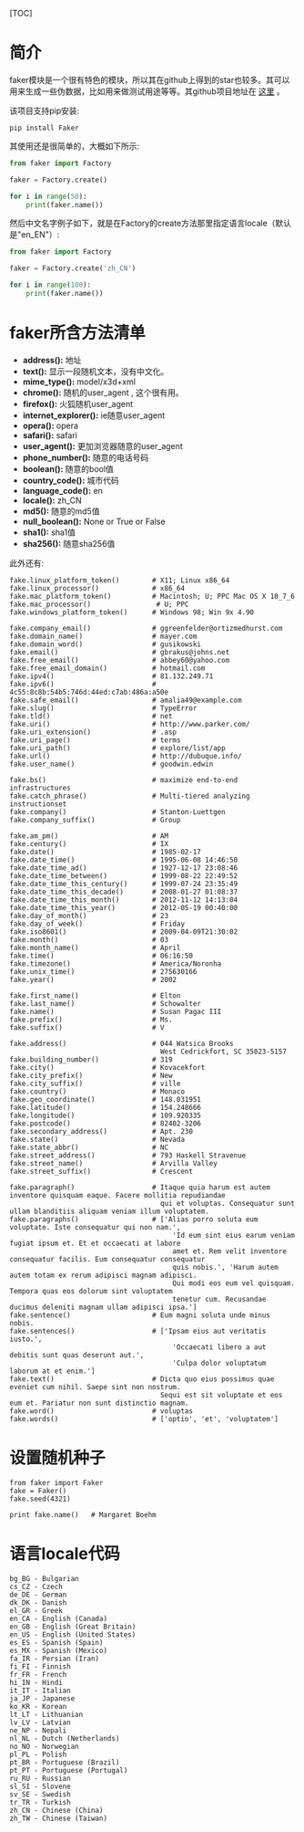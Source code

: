 



[TOC]


# 简介

faker模块是一个很有特色的模块，所以其在github上得到的star也较多。其可以用来生成一些伪数据，比如用来做测试用途等等。其github项目地址在 [这里](https://github.com/joke2k/faker) 。

该项目支持pip安装:

    pip install Faker

其使用还是很简单的，大概如下所示:

```python
from faker import Factory

faker = Factory.create()

for i in range(50):
    print(faker.name())
```

然后中文名字例子如下，就是在Factory的create方法那里指定语言locale（默认是"en\_EN"）:

```python
from faker import Factory

faker = Factory.create('zh_CN')

for i in range(100):
    print(faker.name())
```

# faker所含方法清单

-   **address():** 地址
-   **text():** 显示一段随机文本，没有中文化。
-   **mime\_type():** model/x3d+xml
-   **chrome():** 随机的user\_agent , 这个很有用。
-   **firefox():** 火狐随机user\_agent
-   **internet\_explorer():** ie随意user\_agent
-   **opera():** opera
-   **safari():** safari
-   **user\_agent():** 更加浏览器随意的user\_agent
-   **phone\_number():** 随意的电话号码
-   **boolean():** 随意的bool值
-   **country\_code():** 城市代码
-   **language\_code():** en
-   **locale():** zh\_CN
-   **md5():** 随意的md5值
-   **null\_boolean():** None or True or False
-   **sha1():** sha1值
-   **sha256():** 随意sha256值

此外还有:

    fake.linux_platform_token()        # X11; Linux x86_64
    fake.linux_processor()             # x86_64
    fake.mac_platform_token()          # Macintosh; U; PPC Mac OS X 10_7_6
    fake.mac_processor()                # U; PPC
    fake.windows_platform_token()      # Windows 98; Win 9x 4.90
    
    fake.company_email()               # ggreenfelder@ortizmedhurst.com
    fake.domain_name()                 # mayer.com
    fake.domain_word()                 # gusikowski
    fake.email()                       # gbrakus@johns.net
    fake.free_email()                  # abbey60@yahoo.com
    fake.free_email_domain()           # hotmail.com
    fake.ipv4()                        # 81.132.249.71
    fake.ipv6()                        # 4c55:8c8b:54b5:746d:44ed:c7ab:486a:a50e
    fake.safe_email()                  # amalia49@example.com
    fake.slug()                        # TypeError
    fake.tld()                         # net
    fake.uri()                         # http://www.parker.com/
    fake.uri_extension()               # .asp
    fake.uri_page()                    # terms
    fake.uri_path()                    # explore/list/app
    fake.url()                         # http://dubuque.info/
    fake.user_name()                   # goodwin.edwin
    
    fake.bs()                          # maximize end-to-end infrastructures
    fake.catch_phrase()                # Multi-tiered analyzing instructionset
    fake.company()                     # Stanton-Luettgen
    fake.company_suffix()              # Group
    
    fake.am_pm()                       # AM
    fake.century()                     # IX
    fake.date()                        # 1985-02-17
    fake.date_time()                   # 1995-06-08 14:46:50
    fake.date_time_ad()                # 1927-12-17 23:08:46
    fake.date_time_between()           # 1999-08-22 22:49:52
    fake.date_time_this_century()      # 1999-07-24 23:35:49
    fake.date_time_this_decade()       # 2008-01-27 01:08:37
    fake.date_time_this_month()        # 2012-11-12 14:13:04
    fake.date_time_this_year()         # 2012-05-19 00:40:00
    fake.day_of_month()                # 23
    fake.day_of_week()                 # Friday
    fake.iso8601()                     # 2009-04-09T21:30:02
    fake.month()                       # 03
    fake.month_name()                  # April
    fake.time()                        # 06:16:50
    fake.timezone()                    # America/Noronha
    fake.unix_time()                   # 275630166
    fake.year()                        # 2002
    
    fake.first_name()                  # Elton
    fake.last_name()                   # Schowalter
    fake.name()                        # Susan Pagac III
    fake.prefix()                      # Ms.
    fake.suffix()                      # V
    
    fake.address()                     # 044 Watsica Brooks
                                         West Cedrickfort, SC 35023-5157
    fake.building_number()             # 319
    fake.city()                        # Kovacekfort
    fake.city_prefix()                 # New
    fake.city_suffix()                 # ville
    fake.country()                     # Monaco
    fake.geo_coordinate()              # 148.031951
    fake.latitude()                    # 154.248666
    fake.longitude()                   # 109.920335
    fake.postcode()                    # 82402-3206
    fake.secondary_address()           # Apt. 230
    fake.state()                       # Nevada
    fake.state_abbr()                  # NC
    fake.street_address()              # 793 Haskell Stravenue
    fake.street_name()                 # Arvilla Valley
    fake.street_suffix()               # Crescent
    
    fake.paragraph()                   # Itaque quia harum est autem inventore quisquam eaque. Facere mollitia repudiandae
                                         qui et voluptas. Consequatur sunt ullam blanditiis aliquam veniam illum voluptatem.
    fake.paragraphs()                  # ['Alias porro soluta eum voluptate. Iste consequatur qui non nam.',
                                            'Id eum sint eius earum veniam fugiat ipsum et. Et et occaecati at labore
                                            amet et. Rem velit inventore consequatur facilis. Eum consequatur consequatur
                                            quis nobis.', 'Harum autem autem totam ex rerum adipisci magnam adipisci.
                                            Qui modi eos eum vel quisquam. Tempora quas eos dolorum sint voluptatem
                                            tenetur cum. Recusandae ducimus deleniti magnam ullam adipisci ipsa.']
    fake.sentence()                    # Eum magni soluta unde minus nobis.
    fake.sentences()                   # ['Ipsam eius aut veritatis iusto.',
                                            'Occaecati libero a aut debitis sunt quas deserunt aut.',
                                            'Culpa dolor voluptatum laborum at et enim.']
    fake.text()                        # Dicta quo eius possimus quae eveniet cum nihil. Saepe sint non nostrum.
                                         Sequi est sit voluptate et eos eum et. Pariatur non sunt distinctio magnam.
    fake.word()                        # voluptas
    fake.words()                       # ['optio', 'et', 'voluptatem']

# 设置随机种子

    from faker import Faker
    fake = Faker()
    fake.seed(4321)
    
    print fake.name()   # Margaret Boehm

# 语言locale代码

    bg_BG - Bulgarian
    cs_CZ - Czech
    de_DE - German
    dk_DK - Danish
    el_GR - Greek
    en_CA - English (Canada)
    en_GB - English (Great Britain)
    en_US - English (United States)
    es_ES - Spanish (Spain)
    es_MX - Spanish (Mexico)
    fa_IR - Persian (Iran)
    fi_FI - Finnish
    fr_FR - French
    hi_IN - Hindi
    it_IT - Italian
    ja_JP - Japanese
    ko_KR - Korean
    lt_LT - Lithuanian
    lv_LV - Latvian
    ne_NP - Nepali
    nl_NL - Dutch (Netherlands)
    no_NO - Norwegian
    pl_PL - Polish
    pt_BR - Portuguese (Brazil)
    pt_PT - Portuguese (Portugal)
    ru_RU - Russian
    sl_SI - Slovene
    sv_SE - Swedish
    tr_TR - Turkish
    zh_CN - Chinese (China)
    zh_TW - Chinese (Taiwan)